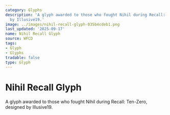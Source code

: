 ```yaml
---
category: Glyphs
description: 'A glyph awarded to those who fought Nihil during Recall: Ten-Zero, designed
  by Illusive19.'
image: ../images/nihil-recall-glyph-035b4cdeb1.png
last_updated: '2025-09-17'
name: Nihil Recall Glyph
source: WFCD
tags:
- Glyph
- Glyphs
tradable: false
type: Glyph
---
```


# Nihil Recall Glyph

A glyph awarded to those who fought Nihil during Recall: Ten-Zero, designed by Illusive19.

